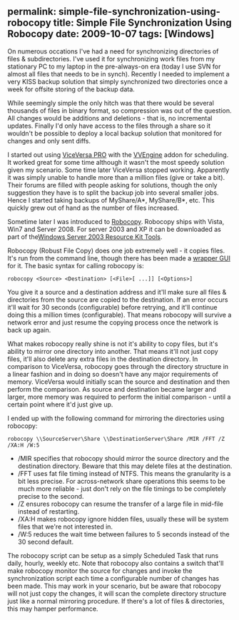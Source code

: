 permalink: simple-file-synchronization-using-robocopy
title: Simple File Synchronization Using Robocopy
date: 2009-10-07
tags: [Windows]
---
On numerous occations I've had a need for synchronizing directories of files & subdirectories. I've used it for synchronizing work files from my stationary PC to my laptop in the pre-always-on era (today I use SVN for almost all files that needs to be in synch). Recently I needed to implement a very KISS backup solution that simply synchronized two directories once a week for offsite storing of the backup data.

<!-- more -->

While seemingly simple the only hitch was that there would be several thousands of files in binary format, so compression was out of the question. All changes would be additions and deletions - that is, no incremental updates. Finally I'd only have access to the files through a share so it wouldn't be possible to deploy a local backup solution that monitored for changes and only sent diffs.

I started out using [ViceVersa PRO](http://www.tgrmn.com/web/file_synchronization.htm) with the [VVEngine](http://www.tgrmn.com/web/vvengine/vvengine.htm) addon for scheduling. It worked great for some time although it wasn't the most speedy solution given my scenario. Some time later ViceVersa stopped working. Apparently it was simply unable to handle more than a million files (give or take a bit). Their forums are filled with people asking for solutions, though the only suggestion they have is to split the backup job into several smaller jobs. Hence I started taking backups of MyShare/A*, MyShare/B*, etc. This quickly grew out of hand as the number of files increased.

Sometime later I was introduced to [Robocopy](http://technet.microsoft.com/en-us/library/cc733145(WS.10).aspx). Robocopy ships with Vista, Win7 and Server 2008. For server 2003 and XP it can be downloaded as part of the[Windows Server 2003 Resource Kit Tools](http://www.microsoft.com/Downloads/details.aspx?FamilyID=9d467a69-57ff-4ae7-96ee-b18c4790cffd&displaylang=en).

Robocopy (Robust File Copy) does one job extremely well - it copies files. It's run from the command line, though there has been made a [wrapper GUI](http://technet.microsoft.com/en-us/magazine/2006.11.utilityspotlight.aspx) for it. The basic syntax for calling robocopy is:

```
robocopy <Source> <Destination> [<File>[ ...]] [<Options>]
```

You give it a source and a destination address and it'll make sure all files & directories from the source are copied to the destination. If an error occurs it'll wait for 30 seconds (configurable) before retrying, and it'll continue doing this a million times (configurable). That means robocopy will survive a network error and just resume the copying process once the network is back up again.

What makes robocopy really shine is not it's ability to copy files, but it's ability to mirror one directory into another. That means it'll not just copy files, it'll also delete any extra files in the destination directory. In comparison to ViceVersa, robocopy goes through the directory structure in a linear fashion and in doing so doesn't have any major requirements of memory. ViceVersa would initially scan the source and destination and then perform the comparison. As source and destination became larger and larger, more memory was required to perform the initial comparison - until a certain point where it'd just give up.

I ended up with the following command for mirroring the directories using robocopy:

```
robocopy \\SourceServer\Share \\DestinationServer\Share /MIR /FFT /Z /XA:H /W:5
```


  * /MIR specifies that robocopy should mirror the source directory and the destination directory. Beware that this may delete files at the destination.
  * /FFT uses fat file timing instead of NTFS. This means the granularity is a bit less precise. For across-network share operations this seems to be much more reliable - just don't rely on the file timings to be completely precise to the second.
  * /Z ensures robocopy can resume the transfer of a large file in mid-file instead of restarting.
  * /XA:H makes robocopy ignore hidden files, usually these will be system files that we're not interested in.
  * /W:5 reduces the wait time between failures to 5 seconds instead of the 30 second default.


The robocopy script can be setup as a simply Scheduled Task that runs daily, hourly, weekly etc. Note that robocopy also contains a switch that'll make robocopy monitor the source for changes and invoke the synchronization script each time a configurable number of changes has been made. This may work in your scenario, but be aware that robocopy will not just copy the changes, it will scan the complete directory structure just like a normal mirroring procedure. If there's a lot of files & directories, this may hamper performance.
